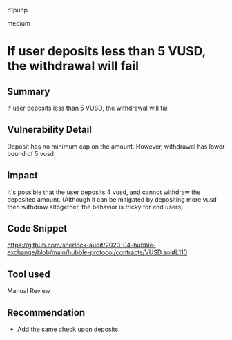 n1punp

medium

# If user deposits less than 5 VUSD, the withdrawal will fail

## Summary
If user deposits less than 5 VUSD, the withdrawal will fail

## Vulnerability Detail
Deposit has no minimum cap on the amount. However, withdrawal has lower bound of 5 vusd.

## Impact
It's possible that the user deposits 4 vusd, and cannot withdraw the deposited amount. (Although it can be mitigated by depositing more vusd then withdraw altogether, the behavior is tricky for end users).

## Code Snippet
https://github.com/sherlock-audit/2023-04-hubble-exchange/blob/main/hubble-protocol/contracts/VUSD.sol#L110

## Tool used

Manual Review

## Recommendation
- Add the same check upon deposits. 